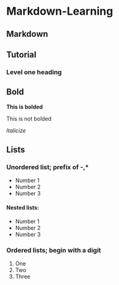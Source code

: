 # Markdown-Learning
## Markdown

## Tutorial
### Level one heading
## Bold
**This is bolded**

This is not bolded

_Italicize_

## Lists
### Unordered list; prefix of -,*
- Number 1
- Number 2
- Number 3

#### Nested lists:
* Number 1
* Number 2
* Number 3

### Ordered lists; begin with a digit
1. One
2. Two
3. Three
